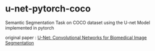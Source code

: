 # u-net-pytorch-coco
Semantic Segmentation Task on COCO dataset using the U-net Model implemented in pytorch

original paper : [U-Net: Convolutional Networks for Biomedical Image Segmentation]([url](https://arxiv.org/pdf/1505.04597v1.pdf)https://arxiv.org/pdf/1505.04597v1.pdf)
